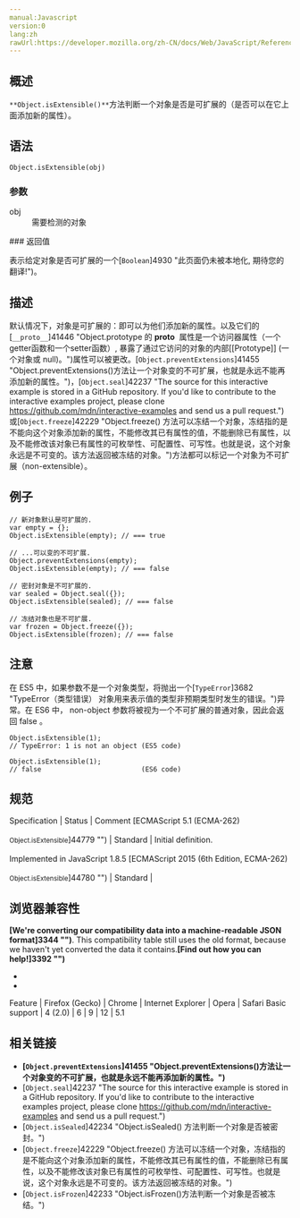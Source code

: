 ```yaml
---
manual:Javascript
version:0
lang:zh
rawUrl:https://developer.mozilla.org/zh-CN/docs/Web/JavaScript/Reference/Global_Objects/Object/isExtensible
---
```





## 概述<a name="Summary"></a>


`**Object.isExtensible()**`方法判断一个对象是否是可扩展的（是否可以在它上面添加新的属性）。


## 语法<a name="Syntax"></a>

```
Object.isExtensible(obj)
```

### 参数<a name="Parameters"></a>
<dl><dt id=''>obj</dt><dd>需要检测的对象</dd></dl>
### 返回值<a name="返回值"></a>


表示给定对象是否可扩展的一个[`Boolean`]4930 "此页面仍未被本地化, 期待您的翻译!")。


## 描述<a name="Description"></a>


默认情况下，对象是可扩展的：即可以为他们添加新的属性。以及它们的[`__proto__`]41446 "Object.prototype 的 __proto__  属性是一个访问器属性（一个getter函数和一个setter函数）, 暴露了通过它访问的对象的内部[[Prototype]] (一个对象或 null)。")<i></i>属性可以被更改。[`Object.preventExtensions`]41455 "Object.preventExtensions()方法让一个对象变的不可扩展，也就是永远不能再添加新的属性。")，[`Object.seal`]42237 "The source for this interactive example is stored in a GitHub repository. If you'd like to contribute to the interactive examples project, please clone https://github.com/mdn/interactive-examples and send us a pull request.")或[`Object.freeze`]42229 "Object.freeze() 方法可以冻结一个对象，冻结指的是不能向这个对象添加新的属性，不能修改其已有属性的值，不能删除已有属性，以及不能修改该对象已有属性的可枚举性、可配置性、可写性。也就是说，这个对象永远是不可变的。该方法返回被冻结的对象。")方法都可以标记一个对象为不可扩展（non-extensible）。


## 例子<a name="Examples"></a>

```
// 新对象默认是可扩展的.
var empty = {};
Object.isExtensible(empty); // === true

// ...可以变的不可扩展.
Object.preventExtensions(empty);
Object.isExtensible(empty); // === false

// 密封对象是不可扩展的.
var sealed = Object.seal({});
Object.isExtensible(sealed); // === false

// 冻结对象也是不可扩展.
var frozen = Object.freeze({});
Object.isExtensible(frozen); // === false
```





## 注意<a name="注意"></a>


在 ES5 中，如果参数不是一个对象类型，将抛出一个[`TypeError`]3682 "TypeError（类型错误） 对象用来表示值的类型非预期类型时发生的错误。")异常。在 ES6 中， non-object 参数将被视为一个不可扩展的普通对象，因此会返回 false 。


```
Object.isExtensible(1);
// TypeError: 1 is not an object (ES5 code)

Object.isExtensible(1);
// false                         (ES6 code)
```

## 规范<a name="规范"></a>

Specification | Status | Comment 
[ECMAScript 5.1 (ECMA-262)<br></br><small>Object.isExtensible</small>]44779 "") | Standard | Initial definition.<br></br>Implemented in JavaScript 1.8.5 
[ECMAScript 2015 (6th Edition, ECMA-262)<br></br><small>Object.isExtensible</small>]44780 "") | Standard |  


## 浏览器兼容性<a name="浏览器兼容性"></a>


**[We&#39;re converting our compatibility data into a machine-readable JSON format]3344 "")**. This compatibility table still uses the old format, because we haven&#39;t yet converted the data it contains.**[Find out how you can help!]3392 "")**


* 
* 

Feature | Firefox (Gecko) | Chrome | Internet Explorer | Opera | Safari 
Basic support | 4 (2.0) | 6 | 9 | 12 | 5.1 





## 相关链接<a name="See_also"></a>

* **[`Object.preventExtensions`]41455 "Object.preventExtensions()方法让一个对象变的不可扩展，也就是永远不能再添加新的属性。")**
* [`Object.seal`]42237 "The source for this interactive example is stored in a GitHub repository. If you'd like to contribute to the interactive examples project, please clone https://github.com/mdn/interactive-examples and send us a pull request.")
* [`Object.isSealed`]42234 "Object.isSealed() 方法判断一个对象是否被密封。")
* [`Object.freeze`]42229 "Object.freeze() 方法可以冻结一个对象，冻结指的是不能向这个对象添加新的属性，不能修改其已有属性的值，不能删除已有属性，以及不能修改该对象已有属性的可枚举性、可配置性、可写性。也就是说，这个对象永远是不可变的。该方法返回被冻结的对象。")
* [`Object.isFrozen`]42233 "Object.isFrozen()方法判断一个对象是否被冻结。")



